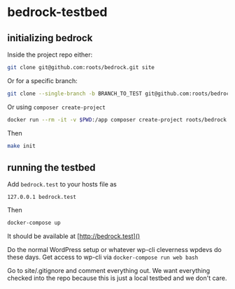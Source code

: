 # bedrock-testbed

## initializing bedrock

Inside the project repo either:

```bash
git clone git@github.com:roots/bedrock.git site
```

Or for a specific branch:

```bash
git clone --single-branch -b BRANCH_TO_TEST git@github.com:roots/bedrock.git site
```

Or using `composer create-project`

```bash
docker run --rm -it -v $PWD:/app composer create-project roots/bedrock site
```

Then

```bash
make init
```

## running the testbed

Add `bedrock.test` to your hosts file as

```
127.0.0.1 bedrock.test
```

Then

```bash
docker-compose up
```

It should be available at [http://bedrock.test]()

Do the normal WordPress setup or whatever wp-cli cleverness wpdevs do these
days. Get access to wp-cli via `docker-compose run web bash`

Go to site/.gitignore and comment everything out. We want everything checked
into the repo because this is just a local testbed and we don't care.
